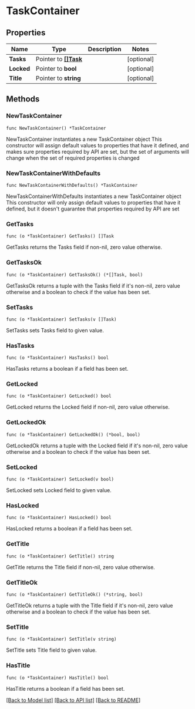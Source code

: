 # TaskContainer

## Properties

Name | Type | Description | Notes
------------ | ------------- | ------------- | -------------
**Tasks** | Pointer to [**[]Task**](Task.md) |  | [optional] 
**Locked** | Pointer to **bool** |  | [optional] 
**Title** | Pointer to **string** |  | [optional] 

## Methods

### NewTaskContainer

`func NewTaskContainer() *TaskContainer`

NewTaskContainer instantiates a new TaskContainer object
This constructor will assign default values to properties that have it defined,
and makes sure properties required by API are set, but the set of arguments
will change when the set of required properties is changed

### NewTaskContainerWithDefaults

`func NewTaskContainerWithDefaults() *TaskContainer`

NewTaskContainerWithDefaults instantiates a new TaskContainer object
This constructor will only assign default values to properties that have it defined,
but it doesn't guarantee that properties required by API are set

### GetTasks

`func (o *TaskContainer) GetTasks() []Task`

GetTasks returns the Tasks field if non-nil, zero value otherwise.

### GetTasksOk

`func (o *TaskContainer) GetTasksOk() (*[]Task, bool)`

GetTasksOk returns a tuple with the Tasks field if it's non-nil, zero value otherwise
and a boolean to check if the value has been set.

### SetTasks

`func (o *TaskContainer) SetTasks(v []Task)`

SetTasks sets Tasks field to given value.

### HasTasks

`func (o *TaskContainer) HasTasks() bool`

HasTasks returns a boolean if a field has been set.

### GetLocked

`func (o *TaskContainer) GetLocked() bool`

GetLocked returns the Locked field if non-nil, zero value otherwise.

### GetLockedOk

`func (o *TaskContainer) GetLockedOk() (*bool, bool)`

GetLockedOk returns a tuple with the Locked field if it's non-nil, zero value otherwise
and a boolean to check if the value has been set.

### SetLocked

`func (o *TaskContainer) SetLocked(v bool)`

SetLocked sets Locked field to given value.

### HasLocked

`func (o *TaskContainer) HasLocked() bool`

HasLocked returns a boolean if a field has been set.

### GetTitle

`func (o *TaskContainer) GetTitle() string`

GetTitle returns the Title field if non-nil, zero value otherwise.

### GetTitleOk

`func (o *TaskContainer) GetTitleOk() (*string, bool)`

GetTitleOk returns a tuple with the Title field if it's non-nil, zero value otherwise
and a boolean to check if the value has been set.

### SetTitle

`func (o *TaskContainer) SetTitle(v string)`

SetTitle sets Title field to given value.

### HasTitle

`func (o *TaskContainer) HasTitle() bool`

HasTitle returns a boolean if a field has been set.


[[Back to Model list]](../README.md#documentation-for-models) [[Back to API list]](../README.md#documentation-for-api-endpoints) [[Back to README]](../README.md)


